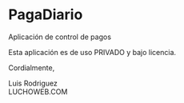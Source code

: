 # PagaDiario
Aplicación de control de pagos

Esta aplicación es de uso PRIVADO y bajo licencia.

Cordialmente,

Luis Rodriguez<br />LUCHOWEB.COM
